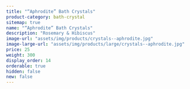 ```yaml
---
title: "“Aphrodite” Bath Crystals"
product-category: bath-crystal
sitemap: true
name: "“Aphrodite” Bath Crystals"
description: "Rosemary & Hibiscus"
image-url: "assets/img/products/crystals--aphrodite.jpg"
image-large-url: "assets/img/products/large/crystals--aphrodite.jpg"
price: 25
weight: 300
display_order: 14
orderable: true
hidden: false
new: false
---
```

